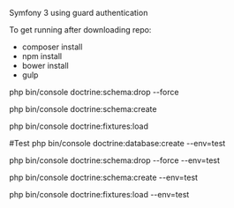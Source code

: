 Symfony 3 using guard authentication

To get running after downloading repo:
- composer install
- npm install
- bower install
- gulp


php bin/console doctrine:schema:drop --force

php bin/console doctrine:schema:create

php bin/console doctrine:fixtures:load


#Test
php bin/console doctrine:database:create --env=test

php bin/console doctrine:schema:drop --force --env=test

php bin/console doctrine:schema:create --env=test

php bin/console doctrine:fixtures:load --env=test
